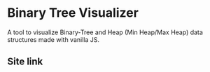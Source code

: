 # Binary Tree Visualizer

A tool to visualize Binary-Tree and Heap (Min Heap/Max Heap) data structures made with vanilla JS. 

## Site link
### 
